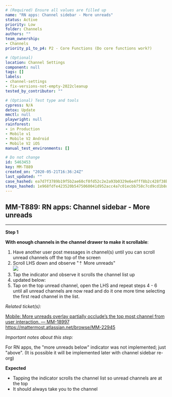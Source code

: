 ```yaml
---
# (Required) Ensure all values are filled up
name: "RN apps: Channel sidebar - More unreads"
status: Active
priority: Low
folder: Channels
authors: ""
team_ownership: 
- Channels
priority_p1_to_p4: P2 - Core Functions (Do core functions work?)

# (Optional)
location: Channel Settings
component: null
tags: []
labels: 
- channel-settings
- fix-versions-not-empty-2022cleanup
tested_by_contributor: ""

# (Optional) Test type and tools
cypress: N/A
detox: Update
mmctl: null
playwright: null
rainforest: 
- in Production
- Mobile v1
- Mobile V2 Android
- Mobile V2 iOS
manual_test_environments: []

# Do not change
id: 5463453
key: MM-T889
created_on: "2020-05-21T16:36:24Z"
last_updated: ""
case_hashed: ea7d7f3789b19f5b2ae60cf0fd52c2e2a93b0329e6e4fff8b2c428f38b1160e246049695a664e6567b54872ea6fee465
steps_hashed: 1e968fdfe423520b5475060041d952acc4a7c01ecbb758c7cd9cd1b8d23f4366726b130812dba69bd0bdc43ed9666c2b
---
```


<!-- (Auto-generated) Based on frontmatter's "key" and "name" -->

## MM-T889: RN apps: Channel sidebar - More unreads

---

**Step 1**

**With enough channels in the channel drawer to make it scrollable**:

1. Have another user post messages in channel(s) until you can scroll unread channels off the top of the screen
2. Scroll LHS down and observe "⇡ More unreads"\
   ![](https://smartbear-tm4j-prod-us-west-2-attachment-rich-text.s3.us-west-2.amazonaws.com/embedded-f3277290f945470c4add5d21ef3dc7ca7b74388fc7152bfb6b99ae58c66a95a8-1590079033250-Screen+Shot+2020-05-21+at+9.36.51+AM.png)
3. Tap the indicator and observe it scrolls the channel list up
4. updated below:
5. Tap on the top unread channel, open the LHS and repeat steps 4 - 6 until all unread channels are now read and do it one more time selecting the first read channel in the list.

_Related ticket(s):_

[Mobile: More unreads overlay partially occlude’s the top most channel from user interaction. — MM-18997](https://mattermost.atlassian.net/browse/MM-18997)\
<https://mattermost.atlassian.net/browse/MM-22945>

_Important notes about this step:_

For RN apps, the "more unreads below" indicator was not implemented; just "above". (It is possible it will be implemented later with channel sidebar re-org)

**Expected**

- Tapping the indicator scrolls the channel list so unread channels are at the top
- It should always take you to the channel
